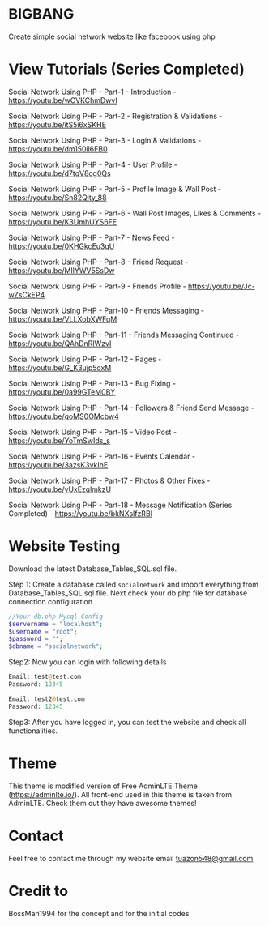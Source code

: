 # BIGBANG

Create simple social network website like facebook using php

# View Tutorials (Series Completed)

Social Network Using PHP - Part-1 - Introduction - https://youtu.be/wCVKChmDwvI

Social Network Using PHP - Part-2 - Registration & Validations - https://youtu.be/itS5i6xSKHE

Social Network Using PHP - Part-3 - Login & Validations - https://youtu.be/dm150il6FB0

Social Network Using PHP - Part-4 - User Profile - https://youtu.be/d7tqV8cg0Qs

Social Network Using PHP - Part-5 - Profile Image & Wall Post - https://youtu.be/Sn82Qity_88

Social Network Using PHP - Part-6 - Wall Post Images, Likes & Comments - https://youtu.be/K3UmhUYS6FE

Social Network Using PHP - Part-7 - News Feed - https://youtu.be/0KHGkcEu3qU

Social Network Using PHP - Part-8 - Friend Request - https://youtu.be/MIlYWV5SsDw

Social Network Using PHP - Part-9 - Friends Profile - https://youtu.be/Jc-wZsCkEP4

Social Network Using PHP - Part-10 - Friends Messaging - https://youtu.be/VLLXobXWFqM

Social Network Using PHP - Part-11 - Friends Messaging Continued - https://youtu.be/QAhDnRIWzvI

Social Network Using PHP - Part-12 - Pages - https://youtu.be/G_K3ujp5oxM

Social Network Using PHP - Part-13 - Bug Fixing - https://youtu.be/0a99GTeM0BY

Social Network Using PHP - Part-14 - Followers & Friend Send Message - https://youtu.be/qoMS0OMcbw4

Social Network Using PHP - Part-15 - Video Post - https://youtu.be/YoTmSwIds_s

Social Network Using PHP - Part-16 - Events Calendar - https://youtu.be/3azsK3vkIhE

Social Network Using PHP - Part-17 - Photos & Other Fixes - https://youtu.be/yUxEzqlmkzU

Social Network Using PHP - Part-18 - Message Notification (Series Completed) - https://youtu.be/bkNXslfzRBI

# Website Testing

Download the latest Database_Tables_SQL.sql file.

Step 1: Create a database called ```socialnetwork``` and import everything from Database_Tables_SQL.sql file. Next check your db.php file for database connection configuration

```php
//Your db.php Mysql Config
$servername = "localhost";
$username = "root";
$password = "";
$dbname = "socialnetwork";
```

Step2: Now you can login with following details

```php
Email: test@test.com
Password: 12345

Email: test2@test.com
Password: 12345
```

Step3: After you have logged in, you can test the website and check all functionalities.

# Theme
This theme is modified version of Free AdminLTE Theme (https://adminlte.io/). All front-end used in this theme is taken from AdminLTE. Check them out they have awesome themes!

# Contact
Feel free to contact me through my website email tuazon548@gmail.com

# Credit to 
BossMan1994 for the concept and for the initial codes
